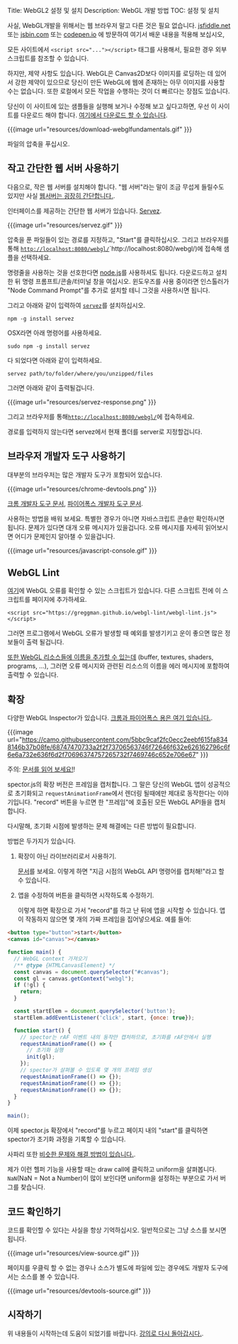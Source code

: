Title: WebGL2 설정 및 설치
Description: WebGL 개발 방법
TOC: 설정 및 설치


사실, WebGL개발을 위해서는 웹 브라우저 말고 다른 것은 필요 없습니다.
[jsfiddle.net](https://jsfiddle.net/greggman/8djzyjL3/) 또는 [jsbin.com](https://jsbin.com)
또는 [codepen.io](https://codepen.io/greggman/pen/YGQjVV) 에 방문하여 여기서 배운 내용을 적용해 보십시오,

모든 사이트에서 `<script src="..."></script>` 태그를 사용해서, 필요한 경우 외부 스크립트를 참조할 수 있습니다. 

하지만, 제약 사항도 있습니다. WebGL은 Canvas2D보다 이미지를 로딩하는 데 있어서 강한 제약이 있으므로
당신이 만든 WebGL에 웹에 존재하는 아무 이미지를 사용할 수는 없습니다.
또한 로컬에서 모든 작업을 수행하는 것이 더 빠르다는 장점도 있습니다.

당신이 이 사이트에 있는 샘플들을 실행해 보거나 수정해 보고 싶다고하면,
우선 이 사이트를 다운로드 해야 합니다. [여기에서 다운로드 할 수 있습니다](https://github.com/gfxfundamentals/webgl2-fundamentals/tree/gh-pages).

{{{image url="resources/download-webglfundamentals.gif" }}}

파일의 압축을 푸십시오.

## 작고 간단한 웹 서버 사용하기

다음으로, 작은 웹 서버를 설치해야 합니다. "웹 서버"라는 말이 조금 무섭게 들릴수도 있지만 사실 [웹서버는 굉장히 간단합니다.](https://games.greggman.com/game/saving-and-loading-files-in-a-web-page/).

인터페이스를 제공하는 간단한 웹 서버가 있습니다. [Servez](https://greggman.github.io/servez).

{{{image url="resources/servez.gif" }}}

압축을 푼 파일들이 있는 경로를 지정하고, "Start"를 클릭하십시오. 그리고 브라우저를 통해 
[`http://localhost:8080/webgl/`]()`http://localhost:8080/webgl/)에 접속해 샘플을 선택하세요.

명령줄을 사용하는 것을 선호한다면 [node.js](https://nodejs.org)를 사용하셔도 됩니다.
다운로드하고 설치한 뒤 명령 프롬프트/콘솔/터미널 창을 여십시오.
윈도우즈를 사용 중이라면 인스톨러가 "Node Command Prompt"를 추가로 설치할 테니 그것을 사용하시면 됩니다.

그리고 아래와 같이 입력하여 [`servez`](https://github.com/greggman/servez-cli)를 설치하십시오.

    npm -g install servez

OSX라면 아래 명령어를 사용하세요.

    sudo npm -g install servez

다 되었다면 아래와 같이 입력하세요.

    servez path/to/folder/where/you/unzipped/files

그러면 아래와 같이 출력될겁니다.

{{{image url="resources/servez-response.png" }}}

그리고 브라우저를 통해[`http://localhost:8080/webgl/`](http://localhost:8080/webgl/)에 접속하세요.

경로를 입력하지 않는다면 servez에서 현재 폴더를 server로 지정할겁니다.

## 브라우저 개발자 도구 사용하기

대부분의 브라우저는 많은 개발자 도구가 포함되어 있습니다.

{{{image url="resources/chrome-devtools.png" }}}

[크롬 개발자 도구 문서](https://developers.google.com/web/tools/chrome-devtools/),
[파이어폭스 개발자 도구 문서](https://developer.mozilla.org/en-US/docs/Tools).

사용하는 방법을 배워 보세요. 특별한 경우가 아니면 자바스크립트 콘솔만 확인하시면 됩니다.
문제가 있다면 대개 오류 메시지가 있을겁니다.
오류 메시지를 자세히 읽어보시면 어디가 문제인지 알아챌 수 있을겁니다.

{{{image url="resources/javascript-console.gif" }}}

## WebGL Lint

[여기](https://greggman.github.io/webgl-lint/)에 WebGL 오류를 확인할 수 있는 스크립트가 있습니다.
다른 스크립트 전에 이 스크립트를 페이지에 추가하세요.

```
<script src="https://greggman.github.io/webgl-lint/webgl-lint.js"></script>
```

그러면 프로그램에서 WebGL 오류가 발생할 때 예외를 발생기키고 운이 좋으면 많은 정보들이 출력 될겁니다.

[또한 WebGL 리소스들에 이름을 추가할 수 있는데](https://github.com/greggman/webgl-lint#naming-your-webgl-objects-buffers-textures-programs-etc)
(buffer, textures, shaders, programs, ...), 그러면 오류 메시지와 관련된 리소스의 이름을 에러 메시지에 포함하여 출력할 수 있습니다. 

## 확장

다양한 WebGL Inspector가 있습니다.
[크롬과 파이어폭스 용은 여기 있습니다.](https://spector.babylonjs.com/).

{{{image url="https://camo.githubusercontent.com/5bbc9caf2fc0ecc2eebf615fa8348146b37b08fe/68747470733a2f2f73706563746f72646f632e626162796c6f6e6a732e636f6d2f70696374757265732f7469746c652e706e67" }}}

주의: [문서를 읽어 보세요!](https://github.com/BabylonJS/Spector.js/blob/master/readme.md)!

spector.js의 확장 버전은 프레임을 캡처합니다.
그 말은 당신의 WebGL 앱이 성공적으로 초기화되고 `requestAnimationFrame`에서 렌더링 될때에만 제대로 동작한다는 이야기입니다.
"record" 버튼을 누르면 한 "프레임"에 호출된 모든 WebGL API들을 캡처합니다.

다시말해, 초기화 시점에 발생하는 문제 해결에는 다른 방법이 필요합니다.

방법은 두가지가 있습니다.

1. 확장이 아닌 라이브러리로서 사용하기. 

   [문서](https://github.com/BabylonJS/Spector.js/blob/master/readme.md)를 보세요.
   이렇게 하면 "지금 시점의 WebGL API 명령어를 캡처해!"라고 할 수 있습니다.

2. 앱을 수정하여 버튼을 클릭하면 시작하도록 수정하기.

   이렇게 하면 확장으로 가서 "record"를 하고 난 뒤에 앱을 시작할 수 있습니다.
   앱이 작동하지 않으면 몇 개의 가짜 프레임을 집어넣으세요. 예를 들어:
   
```html
<button type="button">start</button>
<canvas id="canvas"></canvas>
```

```js
function main() {
  // WebGL context 가져오기
  /** @type {HTMLCanvasElement} */
  const canvas = document.querySelector("#canvas");
  const gl = canvas.getContext("webgl");
  if (!gl) {
    return;
  }

  const startElem = document.querySelector('button');
  startElem.addEventListener('click', start, {once: true});

  function start() {
    // spector는 rAF 이벤트 내의 동작만 캡처하므로, 초기화를 rAF안에서 실행    
    requestAnimationFrame(() => {
      // 초기화 실행
      init(gl);
    });
    // spector가 살펴볼 수 있도록 몇 개의 프레임 생성
    requestAnimationFrame(() => {});
    requestAnimationFrame(() => {});
    requestAnimationFrame(() => {});
  }
}

main();
```

이제 spector.js 확장에서 "record"를 누르고 페이지 내의 "start"를 클릭하면 spector가 초기화 과정을 기록할 수 있습니다.

사파리 또한 [비슷한 문제와 해결 방법이 있습니다.](https://stackoverflow.com/questions/62446483/debugging-in-webgl). 

제가 이런 헬퍼 기능을 사용할 때는 draw call에 클릭하고 uniform을 살펴봅니다.
`NaN`(NaN = Not a Number)이 많이 보인다면 uniform을 설정하는 부분으로 가서 버그를 찾습니다.
 
## 코드 확인하기

코드를 확인할 수 있다는 사실을 항상 기억하십시오. 일반적으로는 그냥 소스를 보시면 됩니다.

{{{image url="resources/view-source.gif" }}}

페이지를 우클릭 할 수 없는 경우나 소스가 별도에 파일에 있는 경우에도 개발자 도구에서는 소스를 볼 수 있습니다.

{{{image url="resources/devtools-source.gif" }}}

## 시작하기

위 내용들이 시작하는데 도움이 되었기를 바랍니다. [강의로 다시 돌아갑시다.](index.html).
